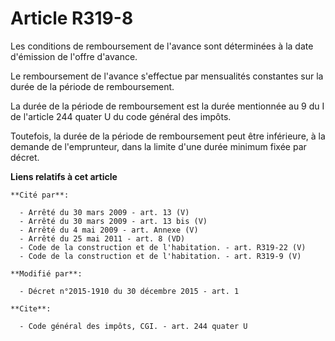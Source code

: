 # Article R319-8

Les conditions de remboursement de l'avance sont déterminées à la date d'émission de l'offre d'avance. 

Le remboursement de l'avance s'effectue par mensualités constantes sur la durée de la période de remboursement. 

La durée de la période de remboursement est la durée mentionnée au 9 du I de l'article 244 quater U du code général des
impôts. 

Toutefois, la durée de la période de remboursement peut être inférieure, à la demande de l'emprunteur, dans la limite d'une
durée minimum fixée par décret.

**Liens relatifs à cet article**

	**Cité par**:

	  - Arrêté du 30 mars 2009 - art. 13 (V)
	  - Arrêté du 30 mars 2009 - art. 13 bis (V)
	  - Arrêté du 4 mai 2009 - art. Annexe (V)
	  - Arrêté du 25 mai 2011 - art. 8 (VD)
	  - Code de la construction et de l'habitation. - art. R319-22 (V)
	  - Code de la construction et de l'habitation. - art. R319-9 (V)

	**Modifié par**:

	  - Décret n°2015-1910 du 30 décembre 2015 - art. 1

	**Cite**:

	  - Code général des impôts, CGI. - art. 244 quater U
